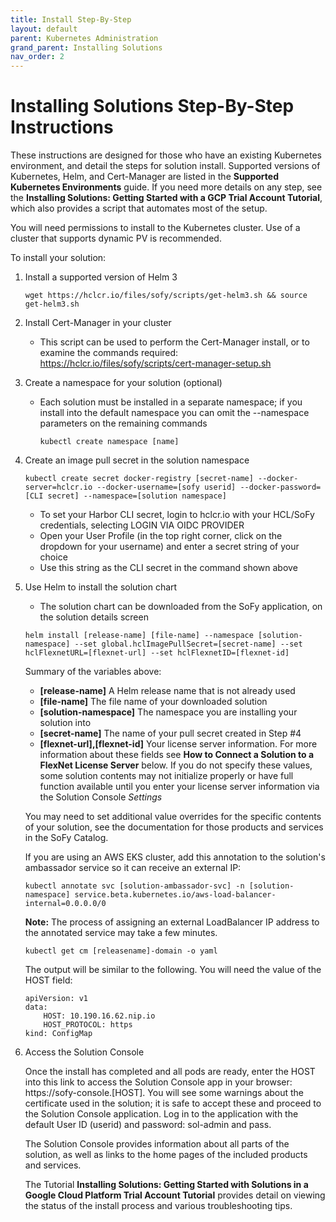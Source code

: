 ```yaml
---
title: Install Step-By-Step
layout: default
parent: Kubernetes Administration
grand_parent: Installing Solutions
nav_order: 2
---
```

# **Installing Solutions Step-By-Step Instructions**
These instructions are designed for those who have an existing Kubernetes environment, and detail the steps for solution install. Supported versions of Kubernetes, Helm, and Cert-Manager are listed in the **Supported Kubernetes Environments** guide. If you need more details on any step, see the **Installing Solutions: Getting Started with a GCP Trial Account Tutorial**, which also provides a script that automates most of the setup.

You will need permissions to install to the Kubernetes cluster. Use of a cluster that supports dynamic PV is recommended.

To install your solution:

1. Install a supported version of Helm 3
   ```
   wget https://hclcr.io/files/sofy/scripts/get-helm3.sh && source get-helm3.sh
   ```

2. Install Cert-Manager in your cluster
   * This script can be used to perform the Cert-Manager install, or to examine the commands required:  https://hclcr.io/files/sofy/scripts/cert-manager-setup.sh


3. Create a namespace for your solution (optional)
    * Each solution must be installed in a separate namespace; if you install into the default namespace you can omit the --namespace parameters on the remaining commands
      ```
      kubectl create namespace [name]
      ```


4. Create an image pull secret in the solution namespace
    ```
    kubectl create secret docker-registry [secret-name] --docker-server=hclcr.io --docker-username=[sofy userid] --docker-password=[CLI secret] --namespace=[solution namespace]
    ```
    * To set your Harbor CLI secret, login to hclcr.io with your HCL/SoFy credentials, selecting LOGIN VIA OIDC PROVIDER
    * Open your User Profile (in the top right corner, click on the dropdown for your username) and enter a secret string of your choice 
    * Use this string as the CLI secret in the command shown above

5. Use Helm to install the solution chart
    * The solution chart can be downloaded from the SoFy application, on the solution details screen

    ```
    helm install [release-name] [file-name] --namespace [solution-namespace] --set global.hclImagePullSecret=[secret-name] --set hclFlexnetURL=[flexnet-url] --set hclFlexnetID=[flexnet-id]
    ```
    Summary of the variables above:
    * **[release-name]** A Helm release name that is not already used
    * **[file-name]** The file name of your downloaded solution
    * **[solution-namespace]** The namespace you are installing your solution into
    * **[secret-name]** The name of your pull secret created in Step #4
    * **[flexnet-url],[flexnet-id]** Your license server information. For more information about these fields see **How to Connect a Solution to a FlexNet License Server** below. If you do not specify these values, some solution contents may not initialize properly or have full function available until you enter your license server information via the Solution Console *Settings* 
    
    You may need to set additional value overrides for the specific contents of your solution, see the documentation for those products and services in the SoFy Catalog.

    If you are using an AWS EKS cluster, add this annotation to the solution's ambassador service so it can receive an external IP:
    ```
    kubectl annotate svc [solution-ambassador-svc] -n [solution-namespace] service.beta.kubernetes.io/aws-load-balancer-internal=0.0.0.0/0
    ```
    **Note:** The process of assigning an external LoadBalancer IP address to the annotated service may take a few minutes.

    ```
    kubectl get cm [releasename]-domain -o yaml
    ```
    The output will be similar to the following. You will need the value of the HOST field:

    ```
    apiVersion: v1
    data:
        HOST: 10.190.16.62.nip.io
        HOST_PROTOCOL: https
    kind: ConfigMap   
    ```

6.  Access the Solution Console

    Once the install has completed and all pods are ready, enter the HOST into this link to access the Solution Console app in your browser: h<span>ttps://sofy-console.[HOST]. You will see some warnings about the certificate used in the solution; it is safe to accept these and proceed to the Solution Console application. Log in to the application with the default User ID (userid) and password: sol-admin and pass.

    The Solution Console provides information about all parts of the solution, as well as links to the home pages of the included products and services.

    The Tutorial **Installing Solutions: Getting Started with Solutions in a Google Cloud Platform Trial Account Tutorial** provides detail on viewing the status of the install process and various troubleshooting tips.

